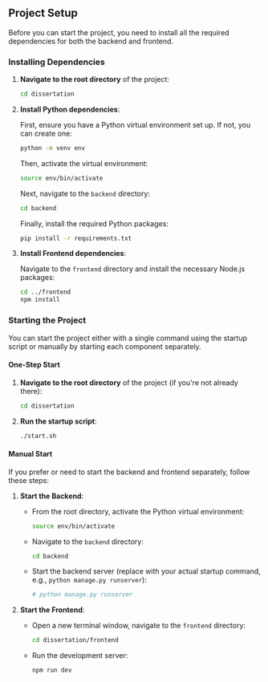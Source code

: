 ## Project Setup

Before you can start the project, you need to install all the required dependencies for both the backend and frontend.

### Installing Dependencies

1. **Navigate to the root directory** of the project:

   ```bash
   cd dissertation
   ```

2. **Install Python dependencies**:

   First, ensure you have a Python virtual environment set up. If not, you can create one:

   ```bash
   python -m venv env
   ```

   Then, activate the virtual environment:

   ```bash
   source env/bin/activate
   ```

   Next, navigate to the `backend` directory:

   ```bash
   cd backend
   ```

   Finally, install the required Python packages:

   ```bash
   pip install -r requirements.txt
   ```

3. **Install Frontend dependencies**:

   Navigate to the `frontend` directory and install the necessary Node.js packages:

   ```bash
   cd ../frontend
   npm install
   ```

### Starting the Project

You can start the project either with a single command using the startup script or manually by starting each component separately.

#### One-Step Start

1. **Navigate to the root directory** of the project (if you're not already there):

   ```bash
   cd dissertation
   ```

2. **Run the startup script**:

   ```bash
   ./start.sh
   ```

#### Manual Start

If you prefer or need to start the backend and frontend separately, follow these steps:

1. **Start the Backend**:

   - From the root directory, activate the Python virtual environment:

     ```bash
     source env/bin/activate
     ```

   - Navigate to the `backend` directory:

     ```bash
     cd backend
     ```

   - Start the backend server (replace with your actual startup command, e.g., `python manage.py runserver`):

     ```bash
     # python manage.py runserver
     ```

2. **Start the Frontend**:

   - Open a new terminal window, navigate to the `frontend` directory:

     ```bash
     cd dissertation/frontend
     ```

   - Run the development server:

     ```bash
     npm run dev
     ```
